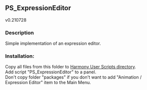 ## PS_ExpressionEditor
v0.210728

### Description
Simple implementation of an expression editor.

### Installation:
Copy all files from this folder to [Harmony User Scripts directory](https://docs.toonboom.com/help/harmony-20/premium/scripting/import-script.html).\
Add script "PS_ExpressionEditor" to a panel.\
Don't copy folder "packages" if you don't want to add "Animation / Expression Editor" item to the Main Menu.